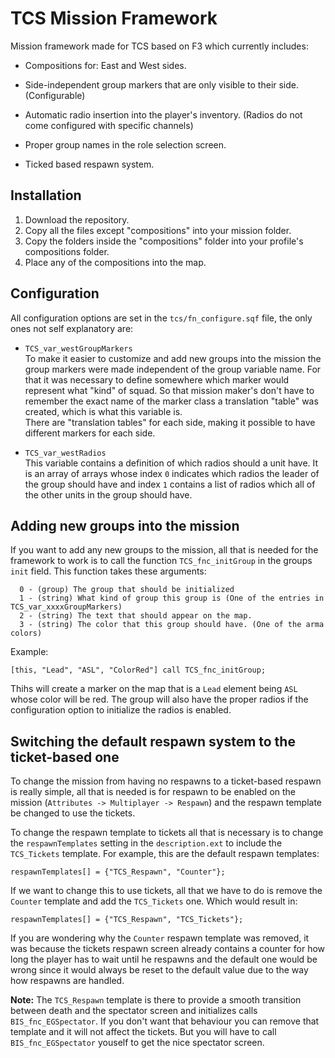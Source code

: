# TCS Mission Framework
Mission framework made for TCS based on F3 which currently includes: 

* Compositions for: East and West sides.

* Side-independent group markers that are only visible to their side. (Configurable)

* Automatic radio insertion into the player's inventory. (Radios do not come configured with specific channels)

* Proper group names in the role selection screen.

* Ticked based respawn system.


## Installation
1. Download the repository.
2. Copy all the files except "compositions" into your mission folder.
3. Copy the folders inside the "compositions" folder into your profile's compositions folder.
3. Place any of the compositions into the map.


## Configuration
All configuration options are set in the `tcs/fn_configure.sqf` file, the only ones not self explanatory are:  

* `TCS_var_westGroupMarkers`  
To make it easier to customize and add new groups into the mission the group markers were made independent of the group variable name. For that it was necessary to define somewhere which marker would represent what "kind" of squad. So that mission maker's don't have to remember the exact name of the marker class a translation "table" was created, which is what this variable is.  
There are "translation tables" for each side, making it possible to have different markers for each side.

* `TCS_var_westRadios`  
This variable contains a definition of which radios should a unit have. It is an array of arrays whose index `0` indicates which radios the leader of the group should have and index `1` contains a list of radios which all of the other units in the group should have.


## Adding new groups into the mission
If you want to add any new groups to the mission, all that is needed for the framework to work is to call the function `TCS_fnc_initGroup` in the groups `init` field. This function takes these arguments:  
```sqf
  0 - (group) The group that should be initialized
  1 - (string) What kind of group this group is (One of the entries in TCS_var_xxxxGroupMarkers)
  2 - (string) The text that should appear on the map.
  3 - (string) The color that this group should have. (One of the arma colors)
```
Example:
```sqf
[this, "Lead", "ASL", "ColorRed"] call TCS_fnc_initGroup;
```
Thihs will create a marker on the map that is a `Lead` element being `ASL` whose color will be red. The group will also have the proper radios if the configuration option to initialize the radios is enabled.


## Switching the default respawn system to the ticket-based one
To change the mission from having no respawns to a ticket-based respawn is really simple, all that is needed is for respawn to be enabled on the mission (`Attributes -> Multiplayer -> Respawn`) and the respawn template be changed to use the tickets.  

To change the respawn template to tickets all that is necessary is to change the `respawnTemplates` setting in the `description.ext` to include the `TCS_Tickets` template. For example, this are the default respawn templates:
```sqf
respawnTemplates[] = {"TCS_Respawn", "Counter"};
```

If we want to change this to use tickets, all that we have to do is remove the `Counter` template and add the `TCS_Tickets` one. Which would result in:
```sqf
respawnTemplates[] = {"TCS_Respawn", "TCS_Tickets"};
```

If you are wondering why the `Counter` respawn template was removed, it was because the tickets respawn screen already contains a counter for how long the player has to wait until he respawns and the default one would be wrong since it would always be reset to the default value due to the way how respawns are handled.  

**Note:** The `TCS_Respawn` template is there to provide a smooth transition between death and the spectator screen and initializes calls `BIS_fnc_EGSpectator`. If you don't want that behaviour you can remove that template and it will not affect the tickets. But you will have to call `BIS_fnc_EGSpectator` youself to get the nice spectator screen.

